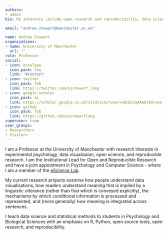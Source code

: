 ```yaml
---
authors:
- admin
bio: My interests include open research and reproducibility, data science, experimental psychology, and psycholinguistics. I am a fellow of the Software Sustainability Institute.

email: "andrew.stewart@manchester.ac.uk"

name: Andrew Stewart
organizations:
- name: University of Manchester
  url: ""
role: Professor
social:
- icon: envelope
  icon_pack: fas
  link: '#contact'
- icon: twitter
  icon_pack: fab
  link: https://twitter.com/ajstewart_lang
- icon: google-scholar
  icon_pack: ai
  link: https://scholar.google.co.uk/citations?user=o0cD2JgAAAAJ&hl=en
- icon: github
  icon_pack: fab
  link: https://github.com/ajstewartlang
superuser: true
user_groups:
- Researchers
- Visitors
---
```


I am a Professor at the University of Manchester with research interests in experimental psychology, data visualisaion, open science, and reproducible research. I am the Institutional Lead for Open and Reproducible Research and have a joint appointment in Psychology and Computer Science - where I am a member of the [eScience Lab](https://esciencelab.org.uk/). 

My current research projects examine how people understand data visualisations, how readers understand meaning that is implied by a linguistic utterance (rather than that which is conveyed explicitly), the mechanisms by which conditional information is processed and represented, and (more generally) how meaning is integrated across sentences.  

I teach data science and statistical methods to students in Psychology and Biological Sciences with an emphasis on R, Python, open source tools, open research, and reproducibility.  
